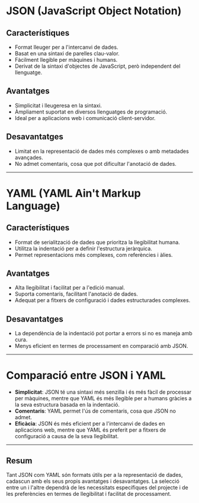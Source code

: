 # JSON (JavaScript Object Notation)

## Característiques
- Format lleuger per a l'intercanvi de dades.
- Basat en una sintaxi de parelles clau-valor.
- Fàcilment llegible per màquines i humans.
- Derivat de la sintaxi d'objectes de JavaScript, però independent del llenguatge.

## Avantatges
- Simplicitat i lleugeresa en la sintaxi.
- Àmpliament suportat en diversos llenguatges de programació.
- Ideal per a aplicacions web i comunicació client-servidor.

## Desavantatges
- Limitat en la representació de dades més complexes o amb metadades avançades.
- No admet comentaris, cosa que pot dificultar l'anotació de dades.

---

# YAML (YAML Ain't Markup Language)

## Característiques
- Format de serialització de dades que prioritza la llegibilitat humana.
- Utilitza la indentació per a definir l'estructura jeràrquica.
- Permet representacions més complexes, com referències i àlies.

## Avantatges
- Alta llegibilitat i facilitat per a l'edició manual.
- Suporta comentaris, facilitant l'anotació de dades.
- Adequat per a fitxers de configuració i dades estructurades complexes.

## Desavantatges
- La dependència de la indentació pot portar a errors si no es maneja amb cura.
- Menys eficient en termes de processament en comparació amb JSON.

---

# Comparació entre JSON i YAML

- **Simplicitat**: JSON té una sintaxi més senzilla i és més fàcil de processar per màquines, mentre que YAML és més llegible per a humans gràcies a la seva estructura basada en la indentació.
- **Comentaris**: YAML permet l'ús de comentaris, cosa que JSON no admet.
- **Eficàcia**: JSON és més eficient per a l'intercanvi de dades en aplicacions web, mentre que YAML és preferit per a fitxers de configuració a causa de la seva llegibilitat.

---

## Resum
Tant JSON com YAML són formats útils per a la representació de dades, cadascun amb els seus propis avantatges i desavantatges. La selecció entre un i l'altre dependrà de les necessitats específiques del projecte i de les preferències en termes de llegibilitat i facilitat de processament.

